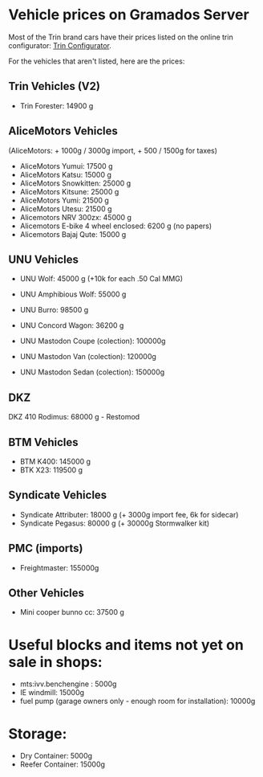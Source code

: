 # Vehicle prices on Gramados Server

Most of the Trin brand cars have their prices listed on the online trin configurator: [Trin Configurator](http://trin.legends-of-gramdatis.com/).

For the vehicles that aren't listed, here are the prices:

## Trin Vehicles (V2)

- Trin Forester: 14900 g

## AliceMotors Vehicles

(AliceMotors: + 1000g / 3000g import, + 500 / 1500g for taxes)
- AliceMotors Yumui: 17500 g
- AliceMotors Katsu: 15000 g
- AliceMotors Snowkitten: 25000 g
- AliceMotors Kitsune: 25000 g
- AliceMotors Yumi: 21500 g
- AliceMotors Utesu: 21500 g
- Alicemotors NRV 300zx: 45000 g
- Alicemotors E-bike 4 wheel enclosed: 6200 g (no papers)
- Alicemotors Bajaj Qute: 15000 g

## UNU Vehicles
- UNU Wolf: 45000 g (+10k for each .50 Cal MMG)
- UNU Amphibious Wolf: 55000 g
- UNU Burro: 98500 g
- UNU Concord Wagon: 36200 g

- UNU Mastodon Coupe (colection): 100000g
- UNU Mastodon Van (colection): 120000g
- UNU Mastodon Sedan (colection): 150000g

## DKZ
DKZ 410 Rodimus: 68000 g - Restomod

## BTM Vehicles
- BTM K400: 145000 g
- BTK X23: 119500 g

## Syndicate Vehicles
- Syndicate Attributer: 18000 g (+ 3000g import fee, 6k for sidecar)
- Syndicate Pegasus: 80000 g (+ 30000g Stormwalker kit)

## PMC (imports)
- Freightmaster: 155000g

## Other Vehicles
- Mini cooper bunno cc: 37500 g

# Useful blocks and items not yet on sale in shops:

- mts:ivv.benchengine : 5000g
- IE windmill: 15000g
- fuel pump (garage owners only - enough room for installation): 10000g

# Storage:

- Dry Container: 5000g
- Reefer Container: 15000g